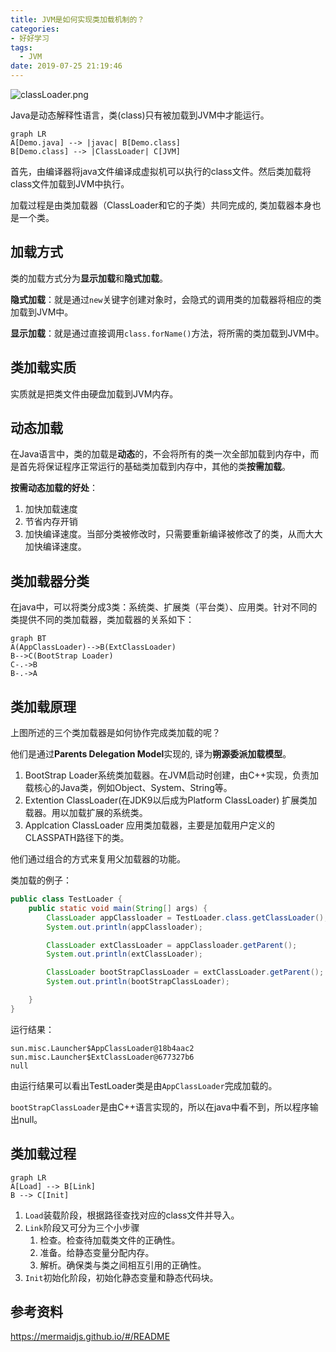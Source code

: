 ```yaml
---
title: JVM是如何实现类加载机制的？
categories:
- 好好学习
tags:
  - JVM
date: 2019-07-25 21:19:46
---
```


![classLoader.png](https://i.loli.net/2019/07/25/5d393e9c82bdc30381.png)

<!-- more -->

Java是动态解释性语言，类(class)只有被加载到JVM中才能运行。

``` mermaid
graph LR
A[Demo.java] --> |javac| B[Demo.class]
B[Demo.class] --> |ClassLoader| C[JVM]
```

首先，由编译器将java文件编译成虚拟机可以执行的class文件。然后类加载将class文件加载到JVM中执行。

加载过程是由类加载器（ClassLoader和它的子类）共同完成的, 类加载器本身也是一个类。



## 加载方式

类的加载方式分为**显示加载**和**隐式加载**。

**隐式加载**：就是通过`new`关键字创建对象时，会隐式的调用类的加载器将相应的类加载到JVM中。

**显示加载**：就是通过直接调用`class.forName()`方法，将所需的类加载到JVM中。



## 类加载实质

实质就是把类文件由硬盘加载到JVM内存。

## 动态加载

在Java语言中，类的加载是**动态**的，不会将所有的类一次全部加载到内存中，而是首先将保证程序正常运行的基础类加载到内存中，其他的类**按需加载**。

**按需动态加载的好处**：

1. 加快加载速度
2. 节省内存开销
3. 加快编译速度。当部分类被修改时，只需要重新编译被修改了的类，从而大大加快编译速度。

## 类加载器分类

在java中，可以将类分成3类：系统类、扩展类（平台类）、应用类。针对不同的类提供不同的类加载器，类加载器的关系如下：

```mermaid
graph BT
A(AppClassLoader)-->B(ExtClassLoader)
B-->C(BootStrap Loader)
C-.->B
B-.->A
```



## 类加载原理

上图所述的三个类加载器是如何协作完成类加载的呢？

他们是通过**Parents Delegation Model**实现的, 译为**朔源委派加载模型**。

1. BootStrap Loader系统类加载器。在JVM启动时创建，由C++实现，负责加载核心的Java类，例如Object、System、String等。
2. Extention ClassLoader(在JDK9以后成为Platform ClassLoader) 扩展类加载器。用以加载扩展的系统类。
3. Applcation ClassLoader 应用类加载器，主要是加载用户定义的CLASSPATH路径下的类。

他们通过组合的方式来复用父加载器的功能。

类加载的例子：

```java
public class TestLoader {
    public static void main(String[] args) {
        ClassLoader appClassloader = TestLoader.class.getClassLoader();
        System.out.println(appClassloader);

        ClassLoader extClassLoader = appClassloader.getParent();
        System.out.println(extClassLoader);

        ClassLoader bootStrapClassLoader = extClassLoader.getParent();
        System.out.println(bootStrapClassLoader);

    }
}
```

运行结果：

```shell
sun.misc.Launcher$AppClassLoader@18b4aac2
sun.misc.Launcher$ExtClassLoader@677327b6
null
```

由运行结果可以看出TestLoader类是由`AppClassLoader`完成加载的。

`bootStrapClassLoader`是由C++语言实现的，所以在java中看不到，所以程序输出null。



## 类加载过程

```mermaid
graph LR
A[Load] --> B[Link]
B --> C[Init]
```

1. `Load`装载阶段，根据路径查找对应的class文件并导入。
2. `Link`阶段又可分为三个小步骤
   1. 检查。检查待加载类文件的正确性。
   2. 准备。给静态变量分配内存。
   3. 解析。确保类与类之间相互引用的正确性。
3. `Init`初始化阶段，初始化静态变量和静态代码块。

## 参考资料

https://mermaidjs.github.io/#/README

